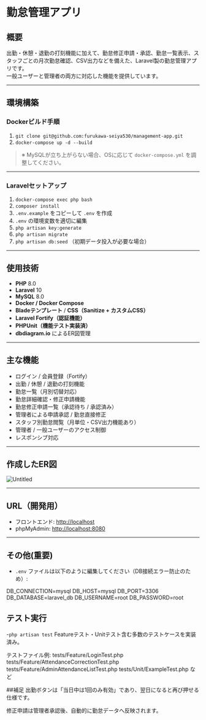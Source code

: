 # 勤怠管理アプリ

## 概要

出勤・休憩・退勤の打刻機能に加えて、勤怠修正申請・承認、勤怠一覧表示、スタッフごとの月次勤怠確認、CSV出力などを備えた、Laravel製の勤怠管理アプリです。  
一般ユーザーと管理者の両方に対応した機能を提供しています。

---

## 環境構築

### Dockerビルド手順

1. `git clone git@github.com:furukawa-seiya530/management-app.git`
3. `docker-compose up -d --build`

> ※ MySQLが立ち上がらない場合、OSに応じて `docker-compose.yml` を調整してください。

---

### Laravelセットアップ

1. `docker-compose exec php bash`
2. `composer install`
3. `.env.example` をコピーして `.env` を作成
4. `.env` の環境変数を適切に編集
5. `php artisan key:generate`
6. `php artisan migrate`
7. `php artisan db:seed` （初期データ投入が必要な場合）

---

## 使用技術

- **PHP** 8.0  
- **Laravel** 10  
- **MySQL** 8.0  
- **Docker / Docker Compose**  
- **Bladeテンプレート** / **CSS（Sanitize + カスタムCSS）**  
- **Laravel Fortify（認証機能）**  
- **PHPUnit（機能テスト実装済）**  
- **dbdiagram.io** によるER図管理

---

## 主な機能

- ログイン / 会員登録（Fortify）
- 出勤 / 休憩 / 退勤の打刻機能
- 勤怠一覧（月別切替対応）
- 勤怠詳細確認・修正申請機能
- 勤怠修正申請一覧（承認待ち / 承認済み）
- 管理者による申請承認 / 勤怠直接修正
- スタッフ別勤怠閲覧（月単位・CSV出力機能あり）
- 管理者 / 一般ユーザーのアクセス制御
- レスポンシブ対応

---

## 作成したER図

![Untitled](https://github.com/user-attachments/assets/26b14902-ecff-4c4e-850a-c98ea8fc8b66)


---

## URL（開発用）

- フロントエンド: [http://localhost](http://localhost)  
- phpMyAdmin: [http://localhost:8080](http://localhost:8080)

---

## その他(重要)

- `.env` ファイルは以下のように編集してください（DB接続エラー防止のため）:

DB_CONNECTION=mysql
DB_HOST=mysql
DB_PORT=3306
DB_DATABASE=laravel_db
DB_USERNAME=root
DB_PASSWORD=root

## テスト実行

-`php artisan test`
Featureテスト・Unitテスト含む多数のテストケースを実装済み。

テストファイル例:
tests/Feature/LoginTest.php
tests/Feature/AttendanceCorrectionTest.php
tests/Feature/AdminAttendanceListTest.php
tests/Unit/ExampleTest.php など

##補足
出勤ボタンは「当日中は1回のみ有効」であり、翌日になると再び押せる仕様です。

修正申請は管理者承認後、自動的に勤怠データへ反映されます。
